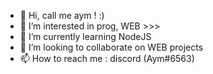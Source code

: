 - 👋 Hi, call me aym ! :)
- 👀 I’m interested in prog, WEB >>>
- 🌱 I’m currently learning  NodeJS
- 💞️ I’m looking to collaborate on WEB projects
- 📫 How to reach me : discord (Aym#6563)

<!---
aymericsgnth/aymericsgnth is a ✨ special ✨ repository because its `README.md` (this file) appears on your GitHub profile.
You can click the Preview link to take a look at your changes.
--->
